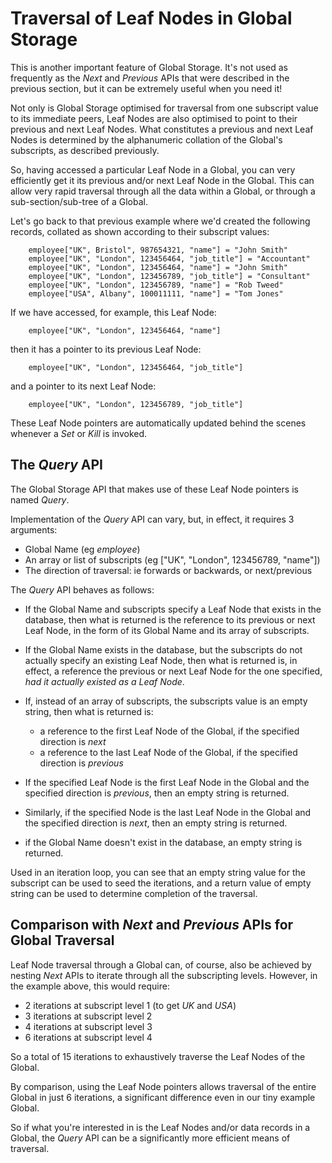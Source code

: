 # Traversal of Leaf Nodes in Global Storage

This is another important feature of Global Storage.  It's not used as frequently as the *Next* and *Previous* APIs that were described in the previous section, but it can be extremely useful when you need it!

Not only is Global Storage optimised for traversal from one subscript value to its immediate peers, Leaf Nodes are also optimised to point to their previous and next Leaf Nodes.  What constitutes a previous and next Leaf Nodes is determined by the alphanumeric collation of the Global's subscripts, as described previously.

So, having accessed a particular Leaf Node in a Global, you can very efficiently get it its previous and/or next Leaf Node in the Global.  This can allow very rapid traversal through all the data within a Global, or through a sub-section/sub-tree of a Global.

Let's go back to that previous example where we'd created the following records, collated as shown according to their subscript values:

        employee["UK", Bristol", 987654321, "name"] = "John Smith"
        employee["UK", "London", 123456464, "job_title"] = "Accountant"
        employee["UK", "London", 123456464, "name"] = "John Smith"
        employee["UK", "London", 123456789, "job_title"] = "Consultant"
        employee["UK", "London", 123456789, "name"] = "Rob Tweed"
        employee["USA", Albany", 100011111, "name"] = "Tom Jones"

If we have accessed, for example, this Leaf Node:

        employee["UK", "London", 123456464, "name"]

then it has a pointer to its previous Leaf Node:

        employee["UK", "London", 123456464, "job_title"]

and a pointer to its next Leaf Node:

        employee["UK", "London", 123456789, "job_title"]


These Leaf Node pointers are automatically updated behind the scenes whenever a *Set* or *Kill* is invoked.


## The *Query* API

The Global Storage API that makes use of these Leaf Node pointers is named *Query*.

Implementation of the *Query* API can vary, but, in effect, it requires 3 arguments:

- Global Name (eg *employee*)
- An array or list of subscripts (eg ["UK", "London", 123456789, "name"])
- The direction of traversal: ie forwards or backwards, or next/previous

The *Query* API behaves as follows:

- If the Global Name and subscripts specify a Leaf Node that exists in the database, then what is returned is the reference to its previous or next Leaf Node, in the form of its Global Name and its array of subscripts.

- If the Global Name exists in the database, but the subscripts do not actually specify an existing Leaf Node, then what is returned is, in effect, a reference the previous or next Leaf Node for the one specified, *had it actually existed as a Leaf Node*.

- If, instead of an array of subscripts, the subscripts value is an empty string, then what is returned is:
  - a reference to the first Leaf Node of the Global, if the specified direction is *next*
  - a reference to the last Leaf Node of the Global, if the specified direction is *previous*

- If the specified Leaf Node is the first Leaf Node in the Global and the specified direction is *previous*, then an empty string is returned.

- Similarly, if the specified Node is the last Leaf Node in the Global and the specified direction is *next*, then an empty string is returned.

- if the Global Name doesn't exist in the database, an empty string is returned.

Used in an iteration loop, you can see that an empty string value for the subscript can be used to seed the iterations, and a return value of empty string can be used to determine completion of the traversal. 


## Comparison with *Next* and *Previous* APIs for Global Traversal

Leaf Node traversal through a Global can, of course, also be achieved by nesting *Next* APIs to iterate through all the subscripting levels.  However, in the example above, this would require:

- 2 iterations at subscript level 1 (to get *UK* and *USA*)
- 3 iterations at subscript level 2
- 4 iterations at subscript level 3
- 6 iterations at subscript level 4

So a total of 15 iterations to exhaustively traverse the Leaf Nodes of the Global.

By comparison, using the Leaf Node pointers allows traversal of the entire Global in just 6 iterations, a significant difference even in our tiny example Global.

So if what you're interested in is the Leaf Nodes and/or data records in a Global, the *Query* API can be a significantly more efficient means of traversal.

